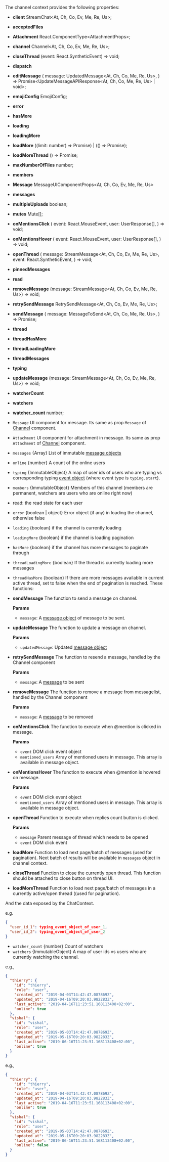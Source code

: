 The channel context provides the following properties:

- **client** StreamChat<At, Ch, Co, Ev, Me, Re, Us>;
- **acceptedFiles**
- **Attachment** React.ComponentType<AttachmentProps<At>>;
- **channel** Channel<At, Ch, Co, Ev, Me, Re, Us>;
- **closeThread** (event: React.SyntheticEvent) => void;
- **dispatch**
- **editMessage** (
    message: UpdatedMessage<At, Ch, Co, Me, Re, Us>,
  ) => Promise<UpdateMessageAPIResponse<At, Ch, Co, Me, Re, Us> | void>;
-  **emojiConfig** EmojiConfig;
-  **error**
-  **hasMore**
-  **loading**
-  **loadingMore**
-  **loadMore** ((limit: number) => Promise<number>) | (() => Promise<void>);
-  **loadMoreThread** () => Promise<void>;
-  **maxNumberOfFiles** number;
-  **members**
-  **Message**
    MessageUIComponentProps<At, Ch, Co, Ev, Me, Re, Us>
-  **messages**
-  **multipleUploads** boolean;
-  **mutes** Mute<Us>[];
-  **onMentionsClick** (
    event: React.MouseEvent<HTMLElement>,
    user: UserResponse<Us>[],
  ) => void;
-  **onMentionsHover** (
    event: React.MouseEvent<HTMLElement>,
    user: UserResponse<Us>[],
  ) => void;
-  **openThread** (
    message: StreamMessage<At, Ch, Co, Ev, Me, Re, Us>,
    event: React.SyntheticEvent,
  ) => void;
-  **pinnedMessages**
-  **read**
-  **removeMessage** (message: StreamMessage<At, Ch, Co, Ev, Me, Re, Us>) => void;
-  **retrySendMessage** RetrySendMessage<At, Ch, Co, Ev, Me, Re, Us>;
-  **sendMessage** (
    message: MessageToSend<At, Ch, Co, Me, Re, Us>,
  ) => Promise<void>;
-  **thread**
-  **threadHasMore**
-  **threadLoadingMore**
-  **threadMessages**
-  **typing**
-  **updateMessage** (message: StreamMessage<At, Ch, Co, Ev, Me, Re, Us>) => void;
-  **watcherCount**
-  **watchers**
-  **watcher_count** number;



- `Message` UI component for message. Its same as prop `Message` of [Channel](#channel) component.
- `Attachment` UI component for attachment in message. Its same as prop `Attachment` of [Channel](#channel) component.
- `messages` {Array} List of immutable [message objects](https://getstream.io/chat/docs/#message_format)
- `online` {number} A count of the online users
- `typing` {ImmutableObject} A map of user ids of users who are typing vs corresponding typing [event object](https://getstream.io/chat/docs/#event_object) (where event type is `typing.start`).
- `members` {ImmutableObject} Members of this channel (members are permanent, watchers are users who are online right now)
- read: the read state for each user
- `error` {boolean | object} Error object (if any) in loading the channel, otherwise false
- `loading` {boolean} if the channel is currently loading
- `loadingMore` {boolean} if the channel is loading pagination
- `hasMore` {boolean} if the channel has more messages to paginate through
- `threadLoadingMore` {boolean} If the thread is currently loading more messages
- `threadHasMore` {boolean} If there are more messages available in current active thread, set to false when the end of pagination is reached.
  These functions:

- **sendMessage** The function to send a message on channel.

  **Params**

  - `message`: A [message object](https://getstream.io/chat/docs/#message_format) of message to be sent.

- **updateMessage** The function to update a message on channel.

  **Params**

  - `updatedMessage`: Updated [message object](https://getstream.io/chat/docs/#message_format)

- **retrySendMessage** The function to resend a message, handled by the Channel component

  **Params**

  - `message`: A [message](https://getstream.io/chat/docs/#message_format) to be sent

- **removeMessage** The function to remove a message from messagelist, handled by the Channel component

  **Params**

  - `message`: A [message](https://getstream.io/chat/docs/#message_format) to be removed

- **onMentionsClick** The function to execute when @mention is clicked in message.

  **Params**

  - `event` DOM click event object
  - `mentioned_users` Array of mentioned users in message. This array is available in message object.

- **onMentionsHover** The function to execute when @mention is hovered on message.

  **Params**

  - `event` DOM click event object
  - `mentioned_users` Array of mentioned users in message. This array is available in message object.

- **openThread** Function to execute when replies count button is clicked.

  **Params**

  - `message` Parent message of thread which needs to be opened
  - `event` DOM click event

- **loadMore** Function to load next page/batch of messages (used for pagination). Next batch of results will be available in `messages` object in channel context.
- **closeThread** Function to close the currently open thread. This function should be attached to close button on thread UI.
- **loadMoreThread** Function to load next page/batch of messages in a currently active/open thread ((used for pagination).

And the data exposed by the ChatContext.


  e.g.

  ```json
  {
    "user_id_1": typing_event_object_of_user_1,
    "user_id_2": typing_event_object_of_user_2
  }
  ```

- `watcher_count` {number} Count of watchers
- `watchers` {ImmutableObject} A map of user ids vs users who are currently watching the channel.

e.g.,

```json
{
  "thierry": {
    "id": "thierry",
    "role": "user",
    "created_at": "2019-04-03T14:42:47.087869Z",
    "updated_at": "2019-04-16T09:20:03.982283Z",
    "last_active": "2019-04-16T11:23:51.168113408+02:00",
    "online": true
  },
  "vishal": {
    "id": "vishal",
    "role": "user",
    "created_at": "2019-05-03T14:42:47.087869Z",
    "updated_at": "2019-05-16T09:20:03.982283Z",
    "last_active": "2019-06-16T11:23:51.168113408+02:00",
    "online": true
  }
}
```

e.g.,

```json
{
  "thierry": {
    "id": "thierry",
    "role": "user",
    "created_at": "2019-04-03T14:42:47.087869Z",
    "updated_at": "2019-04-16T09:20:03.982283Z",
    "last_active": "2019-04-16T11:23:51.168113408+02:00",
    "online": true
  },
  "vishal": {
    "id": "vishal",
    "role": "user",
    "created_at": "2019-05-03T14:42:47.087869Z",
    "updated_at": "2019-05-16T09:20:03.982283Z",
    "last_active": "2019-06-16T11:23:51.168113408+02:00",
    "online": false
  }
}
```
